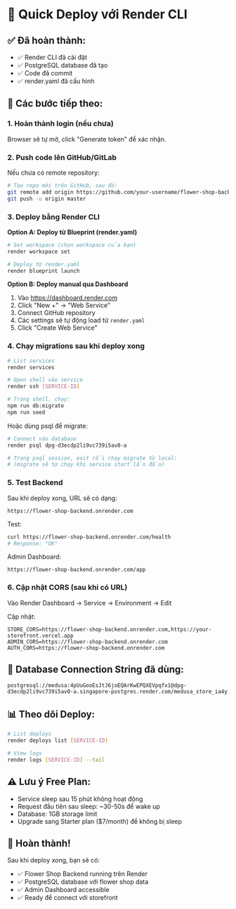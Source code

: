 # 🚀 Quick Deploy với Render CLI

## ✅ Đã hoàn thành:
- ✅ Render CLI đã cài đặt
- ✅ PostgreSQL database đã tạo
- ✅ Code đã commit
- ✅ render.yaml đã cấu hình

## 📝 Các bước tiếp theo:

### 1. Hoàn thành login (nếu chưa)
Browser sẽ tự mở, click "Generate token" để xác nhận.

### 2. Push code lên GitHub/GitLab

Nếu chưa có remote repository:

```bash
# Tạo repo mới trên GitHub, sau đó:
git remote add origin https://github.com/your-username/flower-shop-backend.git
git push -u origin master
```

### 3. Deploy bằng Render CLI

**Option A: Deploy từ Blueprint (render.yaml)**

```bash
# Set workspace (chọn workspace của bạn)
render workspace set

# Deploy từ render.yaml
render blueprint launch
```

**Option B: Deploy manual qua Dashboard**

1. Vào https://dashboard.render.com
2. Click "New +" → "Web Service"
3. Connect GitHub repository
4. Các settings sẽ tự động load từ `render.yaml`
5. Click "Create Web Service"

### 4. Chạy migrations sau khi deploy xong

```bash
# List services
render services

# Open shell vào service
render ssh [SERVICE-ID]

# Trong shell, chạy:
npm run db:migrate
npm run seed
```

Hoặc dùng psql để migrate:

```bash
# Connect vào database
render psql dpg-d3ecdp2li9vc739i5av0-a

# Trong psql session, exit rồi chạy migrate từ local:
# (migrate sẽ tự chạy khi service start lần đầu)
```

### 5. Test Backend

Sau khi deploy xong, URL sẽ có dạng:
```
https://flower-shop-backend.onrender.com
```

Test:
```bash
curl https://flower-shop-backend.onrender.com/health
# Response: "OK"
```

Admin Dashboard:
```
https://flower-shop-backend.onrender.com/app
```

### 6. Cập nhật CORS (sau khi có URL)

Vào Render Dashboard → Service → Environment → Edit

Cập nhật:
```
STORE_CORS=https://flower-shop-backend.onrender.com,https://your-storefront.vercel.app
ADMIN_CORS=https://flower-shop-backend.onrender.com
AUTH_CORS=https://flower-shop-backend.onrender.com
```

## 🎯 Database Connection String đã dùng:

```
postgresql://medusa:4pUuGooEsJtJ6joEQArKwEPQXEVpqfx1@dpg-d3ecdp2li9vc739i5av0-a.singapore-postgres.render.com/medusa_store_ia4y
```

## 📊 Theo dõi Deploy:

```bash
# List deploys
render deploys list [SERVICE-ID]

# View logs
render logs [SERVICE-ID] --tail
```

## ⚠️ Lưu ý Free Plan:

- Service sleep sau 15 phút không hoạt động
- Request đầu tiên sau sleep: ~30-50s để wake up
- Database: 1GB storage limit
- Upgrade sang Starter plan ($7/month) để không bị sleep

## 🎉 Hoàn thành!

Sau khi deploy xong, bạn sẽ có:
- ✅ Flower Shop Backend running trên Render
- ✅ PostgreSQL database với flower shop data
- ✅ Admin Dashboard accessible
- ✅ Ready để connect với storefront 